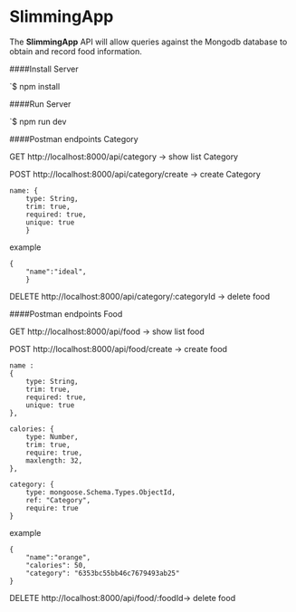 

# SlimmingApp


The **SlimmingApp** API will allow queries against the Mongodb database to obtain and record food information.


####Install Server

`$ npm install

####Run Server

`$ npm run dev

####Postman endpoints Category


GET
http://localhost:8000/api/category  -> show list Category 

POST
http://localhost:8000/api/category/create -> create Category  

	name: {
        type: String,
        trim: true,
        required: true,
        unique: true
    	}
example

	{
    	"name":"ideal",
    	}

DELETE
http://localhost:8000/api/category/:categoryId -> delete food  



####Postman endpoints Food

GET
http://localhost:8000/api/food  -> show list food 

POST
http://localhost:8000/api/food/create -> create food  

	name : 
	{ 
        type: String,
        trim: true,
        required: true,
        unique: true
    },
	
    calories: {
        type: Number,
        trim: true,
        require: true,
        maxlength: 32,
    },

    category: {
        type: mongoose.Schema.Types.ObjectId,
        ref: "Category",
        require: true
    }
	
example 

	{
    	"name":"orange",
    	"calories": 50,
    	"category": "6353bc55bb46c7679493ab25"
	}	
	
DELETE
http://localhost:8000/api/food/:foodId-> delete food  

